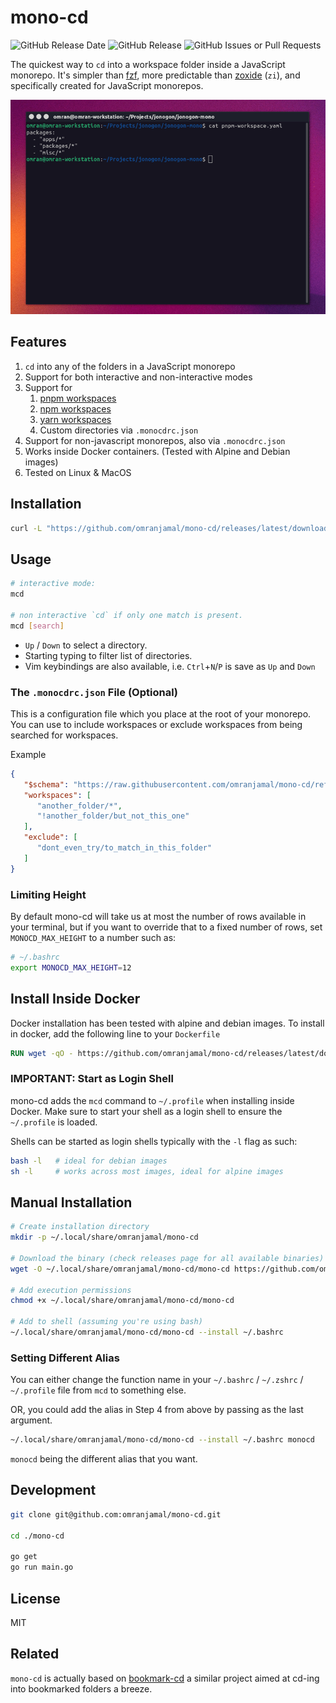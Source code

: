 # mono-cd

![GitHub Release Date](https://img.shields.io/github/release-date/omranjamal/mono-cd)
![GitHub Release](https://img.shields.io/github/v/release/omranjamal/mono-cd)
![GitHub Issues or Pull Requests](https://img.shields.io/github/issues/omranjamal/mono-cd)

The quickest way to `cd` into a workspace folder inside a JavaScript monorepo. It's simpler than [fzf](https://github.com/junegunn/fzf), more predictable than [zoxide](https://github.com/ajeetdsouza/zoxide) (`zi`), and specifically created for JavaScript monorepos.

![DEMO](https://raw.githubusercontent.com/omranjamal/mono-cd/refs/heads/static/demo.gif)

## Features

1. `cd` into any of the folders in a JavaScript monorepo
2. Support for both interactive and non-interactive modes
3. Support for
   1. [pnpm workspaces](https://pnpm.io/workspaces)
   2. [npm workspaces](https://docs.npmjs.com/cli/v7/using-npm/workspaces/)
   3. [yarn workspaces](https://yarnpkg.com/features/workspaces)
   4. Custom directories via `.monocdrc.json`
4. Support for non-javascript monorepos, also via `.monocdrc.json`
5. Works inside Docker containers. (Tested with Alpine and Debian images)
6. Tested on Linux & MacOS

## Installation

```bash
curl -L "https://github.com/omranjamal/mono-cd/releases/latest/download/install.sh" | sh -
```

## Usage

```bash
# interactive mode:
mcd

# non interactive `cd` if only one match is present.
mcd [search]
```

- `Up` / `Down` to select a directory.
- Starting typing to filter list of directories.
- Vim keybindings are also available, i.e. `Ctrl`+`N`/`P` is save as `Up` and `Down`


### The `.monocdrc.json` File (Optional)

This is a configuration file which you place at the root of your monorepo.
You can use to include workspaces or exclude workspaces from being searched
for workspaces.

Example

```json
{
   "$schema": "https://raw.githubusercontent.com/omranjamal/mono-cd/refs/heads/main/monocdrc-schema.json",
   "workspaces": [
      "another_folder/*",
      "!another_folder/but_not_this_one"
   ],
   "exclude": [
      "dont_even_try/to_match_in_this_folder"
   ]
}
```

### Limiting Height

By default mono-cd will take us at most the number of rows available in your terminal, but if you
want to override that to a fixed number of rows, set `MONOCD_MAX_HEIGHT` to a number such as:

```bash
# ~/.bashrc
export MONOCD_MAX_HEIGHT=12
```

## Install Inside Docker

Docker installation has been tested with alpine and debian images.
To install in docker, add the following line to your `Dockerfile`

```Dockerfile
RUN wget -qO - https://github.com/omranjamal/mono-cd/releases/latest/download/docker-install.sh | sh -
```

### IMPORTANT: Start as Login Shell

mono-cd adds the `mcd` command to `~/.profile` when installing inside Docker.
Make sure to start your shell as a login shell to ensure the `~/.profile`
is loaded.

Shells can be started as login shells typically with the `-l` flag as such:

```bash
bash -l   # ideal for debian images
sh -l     # works across most images, ideal for alpine images
```

## Manual Installation

```bash
# Create installation directory
mkdir -p ~/.local/share/omranjamal/mono-cd

# Download the binary (check releases page for all available binaries)
wget -O ~/.local/share/omranjamal/mono-cd/mono-cd https://github.com/omranjamal/mono-cd/releases/latest/download/mono_amd64

# Add execution permissions
chmod +x ~/.local/share/omranjamal/mono-cd/mono-cd

# Add to shell (assuming you're using bash)
~/.local/share/omranjamal/mono-cd/mono-cd --install ~/.bashrc
```

### Setting Different Alias

You can either change the function name in your
`~/.bashrc` / `~/.zshrc` / `~/.profile` file from `mcd` to something
else.

OR, you could add the alias in Step 4 from above by passing
as the last argument.

```bash
~/.local/share/omranjamal/mono-cd/mono-cd --install ~/.bashrc monocd
```

`monocd` being the different alias that you want.

## Development

```bash
git clone git@github.com:omranjamal/mono-cd.git

cd ./mono-cd

go get
go run main.go
```

## License

MIT

## Related

`mono-cd` is actually based on
[bookmark-cd](https://github.com/omranjamal/bookmark-cd)
a similar project aimed at cd-ing into bookmarked folders
a breeze.
